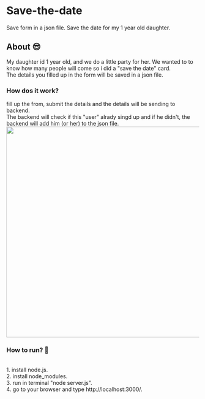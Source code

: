# Save-the-date
Save form in a json file.
Save the date for my 1 year old daughter.


<h2> About 😎</h2>
My daughter id 1 year old, and we do a little party for her. We wanted to to know how many people will come so i did a "save the date" card.<br>
The details you filled up in the form will be saved in a json file.<br>


<h3>How dos it work?</h3>
fill up the from, submit the details and the details will be sending to backend.<br>
The backend will check if this "user" alrady singd up and if he didn't, the backend will add him (or her) to the json file.<br>

<img align="center" src="https://media.giphy.com/media/OJ03FjiLv28vOjdT8s/giphy.gif" width="550">
<br>

<h3>How to run? 🧐</h3>
<br>
1. install node.js. <br>
2. install node_modules. <br>
3. run in terminal "node server.js". <br>
4. go to your browser and type http://localhost:3000/. <br>
